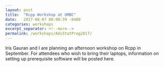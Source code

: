```yaml
---
layout: post
title:  "Rcpp Workshop at UMBC"
date:   2017-08-07 00:00:39 -0400
categories: workshops
excerpt_separator: <!--more-->
permalink: /workshops/AdvStatProg2017/
---
```

<!--more-->
Iris Gauran and I are planning an afternoon workshop on Rcpp in September. For attendees who wish to bring their laptops, information on setting up prerequisite software will be posted here.
